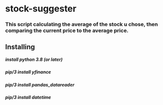 # stock-suggester

### This script calculating the average of the stock u chose, then comparing the current price to the average price.


## Installing

##### install python 3.8 (or later)
##### pip/3 install yfinance
##### pip/3 install pandas_datareader
##### pip/3 install datetime
